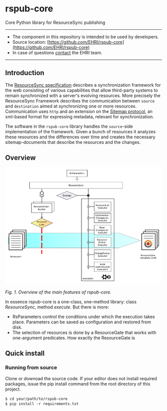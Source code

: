 # rspub-core
Core Python library for ResourceSync publishing

---
- The component in this repository is intended to be used by developers.
- Source location: [https://github.com/EHRI/rspub-core](https://github.com/EHRI/rspub-core)
- In case of questions [contact](https://github.com/EHRI/rspub-core/issues/new) the EHRI team.

---
## Introduction
The [ResourceSync specification](http://www.openarchives.org/rs/1.0.9/resourcesync) describes 
a synchronization framework for the web consisting of various capabilities that allow third-party systems to remain synchronized with a server's evolving resources.
More precisely the ResourceSync Framework describes the communication between `source` and `destination` aimed at
synchronizing one or more resources. Communication uses `http` and an extension on 
the [Sitemap protocol](http://www.sitemaps.org/protocol.html), an xml-based format for expressing metadata, relevant for synchronization.

The software in the `rspub-core` library handles the `source`-side implementation of the framework.
Given a bunch of resources it analyzes these resources and the differences over time and creates
the necessary sitemap-documents that describe the resources and the changes. 

## Overview

![Overview](docs/img/rspub.png)

_Fig. 1. Overview of the main features of rspub-core._

In essence rspub-core is a one-class, one-method library: class _ResourceSync_, method _execute_.
But there is more:

- RsParameters control the conditions under which the execution takes place. Parameters can
be saved as configuration and restored from disk.
- The selection of resources is done by a ResourceGate that works with one-argument
predicates. How exactly the ResourceGate is 


## Quick install

### Running from source
Clone or downoad the source code. If your editor does not install required packages, issue the pip install
command from the root directory of this project.
```
$ cd your/path/to/rspub-core
$ pip install -r requirements.txt
```

